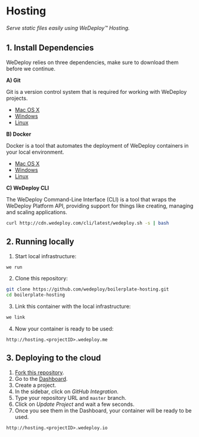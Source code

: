 # Hosting

###### Serve static files easily using *WeDeploy™ Hosting*.

<!-- <article id="1-install-dependencies"> -->

## 1. Install Dependencies

WeDeploy relies on three dependencies, make sure to download them before we continue.

**A) Git**

Git is a version control system that is required for working with WeDeploy projects.

  * [Mac OS X](https://git-scm.com/download/mac)
  * [Windows](https://git-scm.com/download/win)
  * [Linux](https://git-scm.com/download/linux)

**B) Docker**

Docker is a tool that automates the deployment of WeDeploy containers in your local environment.

  * [Mac OS X](https://download.docker.com/mac/stable/Docker.dmg)
  * [Windows](https://download.docker.com/win/stable/InstallDocker.msi)
  * [Linux](https://docs.docker.com/engine/installation/linux/)

**C) WeDeploy CLI**

The WeDeploy Command-Line Interface (CLI) is a tool that wraps the WeDeploy Platform API, providing support for things like creating, managing and scaling applications.

```sh
curl http://cdn.wedeploy.com/cli/latest/wedeploy.sh -s | bash
```

<!-- </article> -->

<!-- <article id="2-running-locally"> -->

## 2. Running locally

1. Start local infrastructure:

  ```sh
we run
  ```

2. Clone this repository:

  ```sh
git clone https://github.com/wedeploy/boilerplate-hosting.git
cd boilerplate-hosting
  ```

3. Link this container with the local infrastructure:

  ```sh
we link
  ```

4. Now your container is ready to be used:

  ```
http://hosting.<projectID>.wedeploy.me
  ```

<!-- </article> -->

<!-- <article id="#-running-locally"> -->

## 3. Deploying to the cloud

1. [Fork this repository](https://github.com/wedeploy/boilerplate-hosting/fork).
2. Go to the [Dashboard](http://dashboard.wedeploy.io).
3. Create a project.
4. In the sidebar, click on *GitHub Integration*.
5. Type your repository URL and `master` branch.
6. Click on *Update Project* and wait a few seconds.
7. Once you see them in the Dashboard, your container will be ready to be used.

  ```
http://hosting.<projectID>.wedeploy.io
  ```

<!-- </article> -->